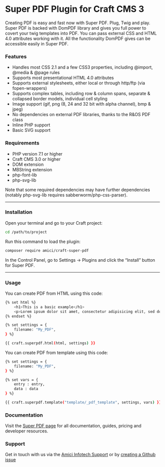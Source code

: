 # Super PDF Plugin for Craft CMS 3

Creating PDF is easy and fast now with Super PDF. Plug, Twig and play. Super PDF is backed with DomPDF library and gives you full power to covert your twig templates into PDF. You can pass external CSS and HTML 4.0 attributes working with it. All the functionality DomPDF gives can be accessible easily in Super PDF.

### Features
 * Handles most CSS 2.1 and a few CSS3 properties, including @import, @media &
   @page rules
 * Supports most presentational HTML 4.0 attributes
 * Supports external stylesheets, either local or through http/ftp (via
   fopen-wrappers)
 * Supports complex tables, including row & column spans, separate & collapsed
   border models, individual cell styling
 * Image support (gif, png (8, 24 and 32 bit with alpha channel), bmp & jpeg)
 * No dependencies on external PDF libraries, thanks to the R&OS PDF class
 * Inline PHP support
 * Basic SVG support

### Requirements
 * PHP version 7.1 or higher
 * Craft CMS 3.0 or higher
 * DOM extension
 * MBString extension
 * php-font-lib
 * php-svg-lib

Note that some required dependencies may have further dependencies (notably php-svg-lib requires sabberworm/php-css-parser).

---
### Installation
Open your terminal and go to your Craft project:

```bash
cd /path/to/project
```
Run this command to load the plugin:

```bash
composer require amici/craft-super-pdf
```

In the Control Panel, go to Settings → Plugins and click the “Install” button for Super PDF.

---
### Usage
You can create PDF from HTML using this code:
```bash
{% set html %}
    <h1>This is a basic example</h1>
    <p>Lorem ipsum dolor sit amet, consectetur adipisicing elit, sed do eiusmod.</p>
{% endset %}

{% set settings = {
    filename: "My_PDF",
} %}

{{ craft.superpdf.html(html, settings) }}
```

You can create PDF from template using this code:
```bash
{% set settings = {
    filename: "My_PDF",
} %}

{% set vars = {
    entry : entry,
    data : data
} %}

{{ craft.superpdf.template("template/_pdf_template", settings, vars) }}
```
### Documentation
Visit the [Super PDF page](https://docs.amiciinfotech.com/craft/super-pdf) for all documentation, guides, pricing and developer resources.

### Support
Get in touch with us via the [Amici Infotech Support](https://amiciinfotech.com/contact) or by [creating a Github issue](https://github.com/amici-infotech/craft-super-pdf/issues)
